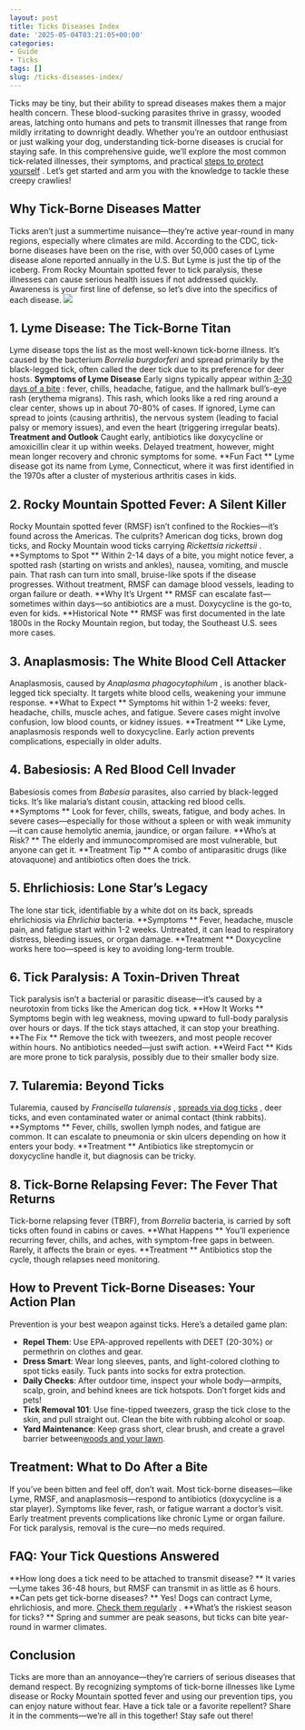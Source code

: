 ```yaml
---
layout: post
title: Ticks Diseases Index
date: '2025-05-04T03:21:05+00:00'
categories:
- Guide
- Ticks
tags: []
slug: /ticks-diseases-index/
---
```


Ticks may be tiny, but their ability to spread diseases makes them a major health concern. These blood-sucking parasites thrive in grassy, wooded areas, latching onto humans and pets to transmit illnesses that range from mildly irritating to downright deadly.
Whether you’re an outdoor enthusiast or just walking your dog, understanding tick-borne diseases is crucial for staying safe. In this comprehensive guide, we’ll explore the most common tick-related illnesses, their symptoms, and practical
[steps to protect yourself](https://pestpolicy.com/best-yard-spray-for-ticks/)
. Let’s get started and arm you with the knowledge to tackle these creepy crawlies!
## Why Tick-Borne Diseases Matter
Ticks aren’t just a summertime nuisance—they’re active year-round in many regions, especially where climates are mild. According to the CDC, tick-borne diseases have been on the rise, with over 50,000 cases of Lyme disease alone reported annually in the U.S. But Lyme is just the tip of the iceberg.
From Rocky Mountain spotted fever to tick paralysis, these illnesses can cause serious health issues if not addressed quickly. Awareness is your first line of defense, so let’s dive into the specifics of each disease.
![](/assets/img/03/Ticks-Diseases-Index-300x200.jpg)
## 1. Lyme Disease: The Tick-Borne Titan
Lyme disease tops the list as the most well-known tick-borne illness. It’s caused by the bacterium
*Borrelia burgdorferi*
and spread primarily by the black-legged tick, often called the deer tick due to its preference for deer hosts.
**Symptoms of Lyme Disease**
Early signs typically appear within
[3-30 days of a bite](https://pestpolicy.com/how-long-do-ticks-live-on-humans/)
: fever, chills, headache, fatigue, and the hallmark bull’s-eye rash (erythema migrans). This rash, which looks like a red ring around a clear center, shows up in about 70-80% of cases. If ignored, Lyme can spread to joints (causing arthritis), the nervous system (leading to facial palsy or memory issues), and even the heart (triggering irregular beats).
**Treatment and Outlook**
Caught early, antibiotics like doxycycline or amoxicillin clear it up within weeks. Delayed treatment, however, might mean longer recovery and chronic symptoms for some.
**Fun Fact **
Lyme disease got its name from Lyme, Connecticut, where it was first identified in the 1970s after a cluster of mysterious arthritis cases in kids.
## 2. Rocky Mountain Spotted Fever: A Silent Killer
Rocky Mountain spotted fever (RMSF) isn’t confined to the Rockies—it’s found across the Americas. The culprits? American dog ticks, brown dog ticks, and Rocky Mountain wood ticks carrying
*Rickettsia rickettsii*
.
**Symptoms to Spot **
Within 2-14 days of a bite, you might notice fever, a spotted rash (starting on wrists and ankles), nausea, vomiting, and muscle pain. That rash can turn into small, bruise-like spots if the disease progresses. Without treatment, RMSF can damage blood vessels, leading to organ failure or death.
**Why It’s Urgent **
RMSF can escalate fast—sometimes within days—so antibiotics are a must. Doxycycline is the go-to, even for kids.
**Historical Note **
RMSF was first documented in the late 1800s in the Rocky Mountain region, but today, the Southeast U.S. sees more cases.
## 3. Anaplasmosis: The White Blood Cell Attacker
Anaplasmosis, caused by
*Anaplasma phagocytophilum*
, is another black-legged tick specialty. It targets white blood cells, weakening your immune response.
**What to Expect **
Symptoms hit within 1-2 weeks: fever, headache, chills, muscle aches, and fatigue. Severe cases might involve confusion, low blood counts, or kidney issues.
**Treatment **
Like Lyme, anaplasmosis responds well to doxycycline. Early action prevents complications, especially in older adults.
## 4. Babesiosis: A Red Blood Cell Invader
Babesiosis comes from
*Babesia*
parasites, also carried by black-legged ticks. It’s like malaria’s distant cousin, attacking red blood cells.
**Symptoms **
Look for fever, chills, sweats, fatigue, and body aches. In severe cases—especially for those without a spleen or with weak immunity—it can cause hemolytic anemia, jaundice, or organ failure.
**Who’s at Risk? **
The elderly and immunocompromised are most vulnerable, but anyone can get it.
**Treatment Tip **
A combo of antiparasitic drugs (like atovaquone) and antibiotics often does the trick.
## 5. Ehrlichiosis: Lone Star’s Legacy
The lone star tick, identifiable by a white dot on its back, spreads ehrlichiosis via
*Ehrlichia*
bacteria.
**Symptoms **
Fever, headache, muscle pain, and fatigue start within 1-2 weeks. Untreated, it can lead to respiratory distress, bleeding issues, or organ damage.
**Treatment **
Doxycycline works here too—speed is key to avoiding long-term trouble.
## 6. Tick Paralysis: A Toxin-Driven Threat
Tick paralysis isn’t a bacterial or parasitic disease—it’s caused by a neurotoxin from ticks like the American dog tick.
**How It Works **
Symptoms begin with leg weakness, moving upward to full-body paralysis over hours or days. If the tick stays attached, it can stop your breathing.
**The Fix **
Remove the tick with tweezers, and most people recover within hours. No antibiotics needed—just swift action.
**Weird Fact **
Kids are more prone to tick paralysis, possibly due to their smaller body size.
## 7. Tularemia: Beyond Ticks
Tularemia, caused by
*Francisella tularensis*
,
[spreads via dog ticks](https://pestpolicy.com/best-tick-shampoo-for-dogs/)
, deer ticks, and even contaminated water or animal contact (think rabbits).
**Symptoms **
Fever, chills, swollen lymph nodes, and fatigue are common. It can escalate to pneumonia or skin ulcers depending on how it enters your body.
**Treatment **
Antibiotics like streptomycin or doxycycline handle it, but diagnosis can be tricky.
## 8. Tick-Borne Relapsing Fever: The Fever That Returns
Tick-borne relapsing fever (TBRF), from
*Borrelia*
bacteria, is carried by soft ticks often found in cabins or caves.
**What Happens **
You’ll experience recurring fever, chills, and aches, with symptom-free gaps in between. Rarely, it affects the brain or eyes.
**Treatment **
Antibiotics stop the cycle, though relapses need monitoring.
## How to Prevent Tick-Borne Diseases: Your Action Plan
Prevention is your best weapon against ticks. Here’s a detailed game plan:
- **Repel Them**: Use EPA-approved repellents with DEET (20-30%) or permethrin on clothes and gear.
- **Dress Smart**: Wear long sleeves, pants, and light-colored clothing to spot ticks easily. Tuck pants into socks for extra protection.
- **Daily Checks**: After outdoor time, inspect your whole body—armpits, scalp, groin, and behind knees are tick hotspots. Don’t forget kids and pets!
- **Tick Removal 101**: Use fine-tipped tweezers, grasp the tick close to the skin, and pull straight out. Clean the bite with rubbing alcohol or soap.
- **Yard Maintenance**: Keep grass short, clear brush, and create a gravel barrier between[woods and your lawn](https://pestpolicy.com/best-tick-killer-for-yard/).
## Treatment: What to Do After a Bite
If you’ve been bitten and feel off, don’t wait. Most tick-borne diseases—like Lyme, RMSF, and anaplasmosis—respond to antibiotics (doxycycline is a star player).
Symptoms like fever, rash, or fatigue warrant a doctor’s visit. Early treatment prevents complications like chronic Lyme or organ failure. For tick paralysis, removal is the cure—no meds required.
## FAQ: Your Tick Questions Answered
**How long does a tick need to be attached to transmit disease? **
It varies—Lyme takes 36-48 hours, but RMSF can transmit in as little as 6 hours.
**Can pets get tick-borne diseases? **
Yes! Dogs can contract Lyme, ehrlichiosis, and more.
[Check them regularly](https://pestpolicy.com/best-tick-collars-for-dogs/)
.
**What’s the riskiest season for ticks? **
Spring and summer are peak seasons, but ticks can bite year-round in warmer climates.
## Conclusion
Ticks are more than an annoyance—they’re carriers of serious diseases that demand respect. By recognizing symptoms of tick-borne illnesses like Lyme disease or Rocky Mountain spotted fever and using our prevention tips, you can enjoy nature without fear.
Have a tick tale or a favorite repellent? Share it in the comments—we’re all in this together! Stay safe out there!
